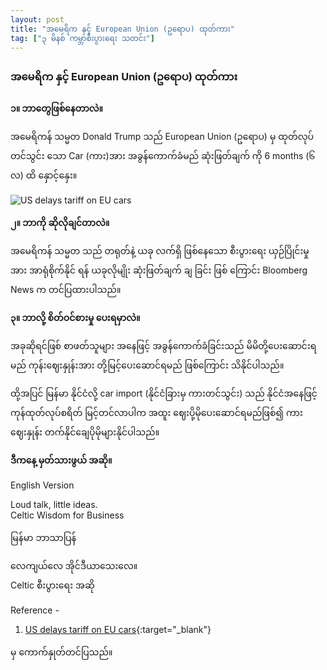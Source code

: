 ```yaml
---
layout: post
title: "အမေရိက နှင့် European Union (ဥရောပ) ထုတ်ကား"
tag: ["၃ မိနစ် ကမ္ဘာစီးပွားရေး သတင်း"]
---
```


### အမေရိက နှင့် European Union (ဥရောပ) ထုတ်ကား

**၁။ ဘာတွေဖြစ်နေတာလဲ။**

အမေရိကန် သမ္မတ Donald Trump သည် European Union (ဥရောပ) မှ ထုတ်လုပ်တင်သွင်း သော Car  (ကား)အား  အခွန်ကောက်ခံမည် ဆုံးဖြတ်ချက် ကို 6 months (၆ လ) ထိ  နှောင့်နှေး။
<!-- more -->

<img src="http://drive.google.com/uc?export=view&id=1JNVHb2aj63C-tIj5L7G6c4yLIbmTLECU" alt="US delays tariff on EU cars">

**၂။ ဘာကို ဆိုလိုချင်တာလဲ။**

 အမေရိကန် သမ္မတ သည် တရုတ်နဲ့ ယခု လက်ရှိ ဖြစ်နေသော စီးပွားရေး ယှဉ်ပြိုင်းမှု အား အာရုံစိုက်နိုင် ရန် ယခုလိုမျိုး ဆုံးဖြတ်ချက် ချ ခြင်း ဖြစ် ကြောင်း Bloomberg News က တင်ပြထားပါသည်။

**၃။ ဘာလို့ စိတ်ဝင်စားမှု ပေးရမှာလဲ။**

အခုဆိုရင်ဖြစ် စာဖတ်သူများ အနေဖြင့် အခွန်ကောက်ခံခြင်းသည် မိမိတို့ပေးဆောင်းရမည် ကုန်းဈေးနှုန်းအား တို့မြင့်ပေးဆောင်ရမည် ဖြစ်ကြောင်း သိနိုင်ပါသည်။

ထို့အပြင် မြန်မာ နိုင်ငံလို့ car import (နိုင်ငံခြားမှ ကားတင်သွင်း) သည် နိုင်ငံအနေဖြင့် ကုန်ထုတ်လုပ်စရိတ် မြင့်တင်လာပါက အထူး ဈေးပို့မိုပေးဆောင်ရမည်ဖြစ်၍ ကားဈေးနှုန်း တက်နိုင်ချေပိုမိုများနိုင်ပါသည်။

**ဒီကနေ့ မှတ်သားဖွယ် အဆို။**

English Version

Loud talk, little ideas.<br />
Celtic Wisdom for Business

မြန်မာ ဘာသာပြန်

လေကျယ်လေ အိုင်ဒီယာသေးလေ။<br />
Celtic စီးပွားရေး အဆို


Reference -
1. [US delays tariff on EU cars]( https://www.ft.com/content/379dd484-771f-11e9-be7d-6d846537acab){:target="_blank"}

မှ ကောက်နှုတ်တင်ပြသည်။

